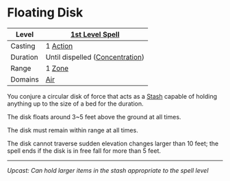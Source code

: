 # Floating Disk

| Level    | [1st Level Spell](1st%20Level%20Spells.md)                            |
| -------- | --------------------------------------------------------------------- |
| Casting  | 1 [Action](../../../../Game%20Procedures/Core%20Procedures/Action.md) |
| Duration | Until dispelled ([Concentration](../../Concentration.md))             |
| Range    | 1 [Zone](../../../../Game%20Procedures/Core%20Procedures/Zone.md)     |
| Domains  | [Air](../../Spell%20Domains/Air.md)                                   |

You conjure a circular disk of force that acts as a [Stash](../../../../Player%20Characters/Inventory/Stash.md) capable of holding anything up to the size of a bed for the duration.

The disk floats around 3~5 feet above the ground at all times.

The disk must remain within range at all times.

The disk cannot traverse sudden elevation changes larger than 10 feet; the spell ends if the disk is in free fall for more than 5 feet.

---
*Upcast: Can hold larger items in the stash appropriate to the spell level*
